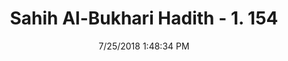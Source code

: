 ---
title        : "Sahih Al-Bukhari Hadith - 1. 154"
date         : 7/25/2018 1:48:34 PM
draft        : false
type         : "hadith"
layout       : "hadith"
BookCode     : "SHB"
VolumeNumber : "1"
HadithNumber : "154"
categories  :  ["Ablution-Carrying an Anza spear-headed stick along with the water"]
tags  :  ["Anas bin Malik"]
---